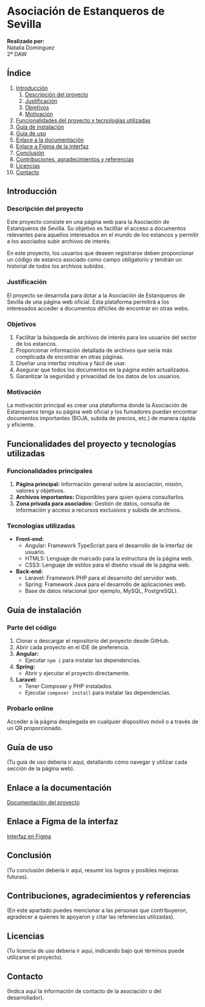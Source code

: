 # Asociación de Estanqueros de Sevilla

**Realizado por:**  
Natalia Dominguez  
2º DAW

## Índice
1. [Introducción](#introducción)
   1. [Descripción del proyecto](#descripción-del-proyecto)
   2. [Justificación](#justificación)
   3. [Objetivos](#objetivos)
   4. [Motivación](#motivación)
2. [Funcionalidades del proyecto y tecnologías utilizadas](#funcionalidades-del-proyecto-y-tecnologías-utilizadas)
3. [Guía de instalación](#guía-de-instalación)
4. [Guía de uso](#guía-de-uso)
5. [Enlace a la documentación](#enlace-a-la-documentación)
6. [Enlace a Figma de la interfaz](#enlace-a-figma-de-la-interfaz)
7. [Conclusión](#conclusión)
8. [Contribuciones, agradecimientos y referencias](#contribuciones-agradecimientos-y-referencias)
9. [Licencias](#licencias)
10. [Contacto](#contacto)

## Introducción

### Descripción del proyecto

Este proyecto consiste en una página web para la Asociación de Estanqueros de Sevilla. Su objetivo es facilitar el acceso a documentos relevantes para aquellos interesados en el mundo de los estancos y permitir a los asociados subir archivos de interés.

En este proyecto, los usuarios que deseen registrarse deben proporcionar un código de estanco asociado como campo obligatorio y tendrán un historial de todos los archivos subidos.

### Justificación

El proyecto se desarrolla para dotar a la Asociación de Estanqueros de Sevilla de una página web oficial. Esta plataforma permitirá a los interesados acceder a documentos difíciles de encontrar en otras webs.

### Objetivos

1. Facilitar la búsqueda de archivos de interés para los usuarios del sector de los estancos.
2. Proporcionar información detallada de archivos que sería más complicada de encontrar en otras páginas.
3. Diseñar una interfaz intuitiva y fácil de usar.
4. Asegurar que todos los documentos en la página estén actualizados.
5. Garantizar la seguridad y privacidad de los datos de los usuarios.

### Motivación

La motivación principal es crear una plataforma donde la Asociación de Estanqueros tenga su página web oficial y los fumadores puedan encontrar documentos importantes (BOJA, subida de precios, etc.) de manera rápida y eficiente.

## Funcionalidades del proyecto y tecnologías utilizadas

### Funcionalidades principales

1. **Página principal:** Información general sobre la asociación, misión, valores y objetivos.
2. **Archivos importantes:** Disponibles para quien quiera consultarlos.
3. **Zona privada para asociados:** Gestión de datos, consulta de información y acceso a recursos exclusivos y subida de archivos.

### Tecnologías utilizadas

- **Front-end:**
  - Angular: Framework TypeScript para el desarrollo de la interfaz de usuario.
  - HTML5: Lenguaje de marcado para la estructura de la página web.
  - CSS3: Lenguaje de estilos para el diseño visual de la página web.
- **Back-end:**
  - Laravel: Framework PHP para el desarrollo del servidor web.
  - Spring: Framework Java para el desarrollo de aplicaciones web.
  - Base de datos relacional (por ejemplo, MySQL, PostgreSQL).

## Guía de instalación

### Parte del código

1. Clonar o descargar el repositorio del proyecto desde GitHub.
2. Abrir cada proyecto en el IDE de preferencia.
3. **Angular:**
   - Ejecutar `npm i` para instalar las dependencias.
4. **Spring:**
   - Abrir y ejecutar el proyecto directamente.
5. **Laravel:**
   - Tener Composer y PHP instalados.
   - Ejecutar `composer install` para instalar las dependencias.

### Probarlo online

Acceder a la página desplegada en cualquier dispositivo móvil o a través de un QR proporcionado.

## Guía de uso

(Tu guía de uso debería ir aquí, detallando cómo navegar y utilizar cada sección de la página web).

## Enlace a la documentación

[Documentación del proyecto](#)

## Enlace a Figma de la interfaz

[Interfaz en Figma](https://www.figma.com/design/m6mbsY9ZgicE3BLalt7dBl/Plantilla-Modelo-Trabajo-Final-Grado-DAW?node-id=0-1&t=Ozg5xIHtEmN1N3Zz-0)

## Conclusión

(Tu conclusión debería ir aquí, resumir los logros y posibles mejoras futuras).

## Contribuciones, agradecimientos y referencias

(En este apartado puedes mencionar a las personas que contribuyeron, agradecer a quienes te apoyaron y citar las referencias utilizadas).

## Licencias

(Tu licencia de uso debería ir aquí, indicando bajo qué términos puede utilizarse el proyecto).

## Contacto

(Indica aquí la información de contacto de la asociación o del desarrollador).
